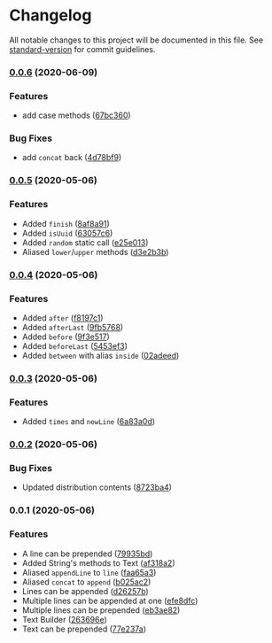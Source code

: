 # Changelog

All notable changes to this project will be documented in this file. See [standard-version](https://github.com/conventional-changelog/standard-version) for commit guidelines.

### [0.0.6](https://github.com/innocenzi/text/compare/v0.0.5...v0.0.6) (2020-06-09)


### Features

* add case methods ([67bc360](https://github.com/innocenzi/text/commit/67bc36097f1f20fc9e54cb9d0856bfd00fce831d))


### Bug Fixes

* add `concat` back ([4d78bf9](https://github.com/innocenzi/text/commit/4d78bf917fbce3cccbd79c7e803a8102bba11966))

### [0.0.5](https://github.com/hawezo/text/compare/v0.0.4...v0.0.5) (2020-05-06)


### Features

* Added `finish` ([8af8a91](https://github.com/hawezo/text/commit/8af8a91c2fd1c626be31d242a132ea6c8ae5c1ab))
* Added `isUuid` ([63057c6](https://github.com/hawezo/text/commit/63057c61e49757837003329a1a5fcfc93a6a6183))
* Added `random` static call ([e25e013](https://github.com/hawezo/text/commit/e25e0136f67b992acb43ba6fba722241546db759))
* Aliased `lower`/`upper` methods ([d3e2b3b](https://github.com/hawezo/text/commit/d3e2b3b3cb947eec3e4c2357a09852e8bba771b6))

### [0.0.4](https://github.com/hawezo/text/compare/v0.0.3...v0.0.4) (2020-05-06)


### Features

* Added `after` ([f8197c1](https://github.com/hawezo/text/commit/f8197c1e668bdb1bdb4fe441dd28f619c416aab5))
* Added `afterLast` ([9fb5768](https://github.com/hawezo/text/commit/9fb57685871d90626aa346f03f2807ddcd33ce5a))
* Added `before` ([9f3e517](https://github.com/hawezo/text/commit/9f3e5171288b187fe3dcfddf717e884f9ed6d532))
* Added `beforeLast` ([5453ef3](https://github.com/hawezo/text/commit/5453ef3f693e029ed6709bba092fa1b13cb30d5d))
* Added `between` with alias `inside` ([02adeed](https://github.com/hawezo/text/commit/02adeedffda45e11caec3cc994c5d38b271d03d5))

### [0.0.3](https://github.com/hawezo/text/compare/v0.0.2...v0.0.3) (2020-05-06)


### Features

* Added `times` and `newLine` ([6a83a0d](https://github.com/hawezo/text/commit/6a83a0dd8ef76a1edf10dbfe3140597f33a8ffc5))

### [0.0.2](https://github.com/hawezo/text/compare/v0.0.1...v0.0.2) (2020-05-06)


### Bug Fixes

* Updated distribution contents ([8723ba4](https://github.com/hawezo/text/commit/8723ba481187b8b1cd432ce29d51269d1277fad5))

### 0.0.1 (2020-05-06)


### Features

* A line can be prepended ([79935bd](https://github.com/hawezo/text/commit/79935bd31771c52627f5c31b543d016265858ced))
* Added String's methods to Text ([af318a2](https://github.com/hawezo/text/commit/af318a29dad983b2e80fc7dd929ec65e2214d704))
* Aliased `appendLine` to `line` ([faa65a3](https://github.com/hawezo/text/commit/faa65a3815d27822e69248c6420d10aeabd3e86f))
* Aliased `concat` to `append` ([b025ac2](https://github.com/hawezo/text/commit/b025ac24c868fd09363ab394f102360c02baeb72))
* Lines can be appended ([d26257b](https://github.com/hawezo/text/commit/d26257b458fb8db196e7f90a1f6327a47b6c9562))
* Multiple lines can be appended at one ([efe8dfc](https://github.com/hawezo/text/commit/efe8dfc391d57f09800664bcc6b04917c5b09f48))
* Multiple lines can be prepended ([eb3ae82](https://github.com/hawezo/text/commit/eb3ae82fc98193ff32fdeb65f581bcc4d62519ae))
* Text Builder ([263696e](https://github.com/hawezo/text/commit/263696ec2e6a9d1b01df37adfd8bc788c10fcad5))
* Text can be prepended ([77e237a](https://github.com/hawezo/text/commit/77e237a5d44d1cd896d40517a011351f0d0c5bee))
